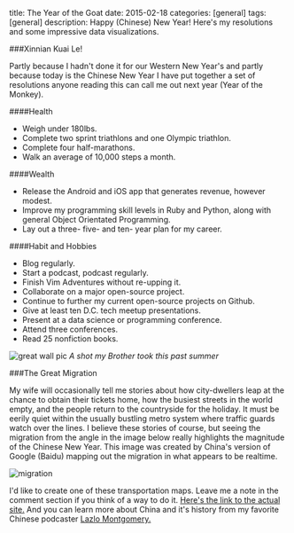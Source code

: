 title: The Year of the Goat
date: 2015-02-18
categories: [general]
tags: [general]
description: Happy (Chinese) New Year! Here's my resolutions and some impressive data visualizations.


###Xinnian Kuai Le!

Partly because I hadn't done it for our Western New Year's and partly
because today is the Chinese New Year I have put together a set of
resolutions anyone reading this can call me out next year (Year of
the Monkey).

####Health
* Weigh under 180lbs.
* Complete two sprint triathlons and one Olympic triathlon.
* Complete four half-marathons.
* Walk an average of 10,000 steps a month.

####Wealth
* Release the Android and iOS app that generates revenue, however modest.
* Improve my programming skill levels in Ruby and Python, along with general Object Orientated Programming.
* Lay out a three- five- and ten- year plan for my career. 

####Habit and Hobbies
* Blog regularly. 
* Start a podcast, podcast regularly. 
* Finish Vim Adventures without re-upping it.
* Collaborate on a major open-source project. 
* Continue to further my current open-source projects on Github.
* Give at least ten D.C. tech meetup presentations. 
* Present at a data science or programming conference.
* Attend three conferences.
* Read 25 nonfiction books.

![great wall pic](/assets/media/great-wall.png)
*A shot my Brother took this past summer*

###The Great Migration

My wife will occasionally tell me stories about how city-dwellers leap at the chance to obtain their tickets home, how the busiest streets in the world empty, and the people
return to the countryside for the holiday. It must be eerily quiet within the usually bustling metro system where traffic guards watch over the lines. I believe these stories of course, but seeing the migration from the angle in the image below really highlights the magnitude of the Chinese New Year. This image was created by China's version of Google (Baidu) mapping out the migration in what
appears to be realtime.

![migration](/assets/media/baidu.png)


I'd like to create one of these transportation
maps. Leave me a note in the comment section if you think of a way to do it. [Here's the link to the actual site.][1] And you can learn more about China and it's history from my favorite Chinese podcaster [Lazlo Montgomery.][2]

[1]: http://qianxi.baidu.com/
[2]: http://chinahistorypodcast.com/




